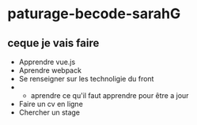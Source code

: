 # paturage-becode-sarahG

## ceque je vais faire

- Apprendre vue.js
- Aprendre webpack
- Se renseigner sur les technoligie du front
- - aprendre ce qu'il faut apprendre pour être a jour
- Faire un cv en ligne
- Chercher un stage
